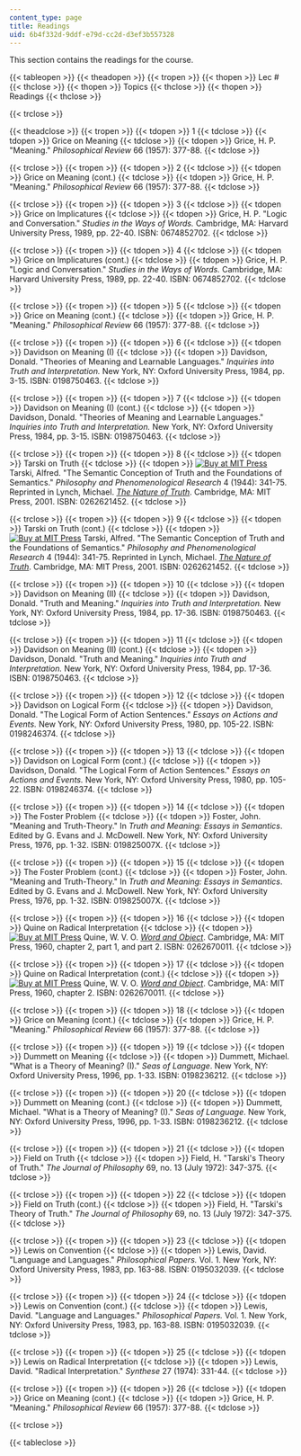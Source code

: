 ```yaml
---
content_type: page
title: Readings
uid: 6b4f332d-9ddf-e79d-cc2d-d3ef3b557328
---
```


This section contains the readings for the course.

{{< tableopen >}}
{{< theadopen >}}
{{< tropen >}}
{{< thopen >}}
Lec #
{{< thclose >}}
{{< thopen >}}
Topics
{{< thclose >}}
{{< thopen >}}
Readings
{{< thclose >}}

{{< trclose >}}

{{< theadclose >}}
{{< tropen >}}
{{< tdopen >}}
1
{{< tdclose >}}
{{< tdopen >}}
Grice on Meaning
{{< tdclose >}}
{{< tdopen >}}
Grice, H. P. "Meaning." _Philosophical Review_ 66 (1957): 377-88.
{{< tdclose >}}

{{< trclose >}}
{{< tropen >}}
{{< tdopen >}}
2
{{< tdclose >}}
{{< tdopen >}}
Grice on Meaning (cont.)
{{< tdclose >}}
{{< tdopen >}}
Grice, H. P. "Meaning." _Philosophical Review_ 66 (1957): 377-88.
{{< tdclose >}}

{{< trclose >}}
{{< tropen >}}
{{< tdopen >}}
3
{{< tdclose >}}
{{< tdopen >}}
Grice on Implicatures
{{< tdclose >}}
{{< tdopen >}}
Grice, H. P. "Logic and Conversation." _Studies in the Ways of Words._ Cambridge, MA: Harvard University Press, 1989, pp. 22-40. ISBN: 0674852702.
{{< tdclose >}}

{{< trclose >}}
{{< tropen >}}
{{< tdopen >}}
4
{{< tdclose >}}
{{< tdopen >}}
Grice on Implicatures (cont.)
{{< tdclose >}}
{{< tdopen >}}
Grice, H. P. "Logic and Conversation." _Studies in the Ways of Words._ Cambridge, MA: Harvard University Press, 1989, pp. 22-40. ISBN: 0674852702.
{{< tdclose >}}

{{< trclose >}}
{{< tropen >}}
{{< tdopen >}}
5
{{< tdclose >}}
{{< tdopen >}}
Grice on Meaning (cont.)
{{< tdclose >}}
{{< tdopen >}}
Grice, H. P. "Meaning." _Philosophical Review_ 66 (1957): 377-88.
{{< tdclose >}}

{{< trclose >}}
{{< tropen >}}
{{< tdopen >}}
6
{{< tdclose >}}
{{< tdopen >}}
Davidson on Meaning (I)
{{< tdclose >}}
{{< tdopen >}}
Davidson, Donald. "Theories of Meaning and Learnable Languages." _Inquiries into Truth and Interpretation._ New York, NY: Oxford University Press, 1984, pp. 3-15. ISBN: 0198750463.
{{< tdclose >}}

{{< trclose >}}
{{< tropen >}}
{{< tdopen >}}
7
{{< tdclose >}}
{{< tdopen >}}
Davidson on Meaning (I) (cont.)
{{< tdclose >}}
{{< tdopen >}}
Davidson, Donald. "Theories of Meaning and Learnable Languages." _Inquiries into Truth and Interpretation._ New York, NY: Oxford University Press, 1984, pp. 3-15. ISBN: 0198750463.
{{< tdclose >}}

{{< trclose >}}
{{< tropen >}}
{{< tdopen >}}
8
{{< tdclose >}}
{{< tdopen >}}
Tarski on Truth
{{< tdclose >}}
{{< tdopen >}}
[![Buy at MIT Press](/images/mp_logo.gif)](https://mitpress.mit.edu/books/nature-truth) Tarski, Alfred. "The Semantic Conception of Truth and the Foundations of Semantics." _Philosophy and Phenomenological Research_ 4 (1944): 341-75. Reprinted in Lynch, Michael. [_The Nature of Truth_](https://mitpress.mit.edu/books/nature-truth). Cambridge, MA: MIT Press, 2001. ISBN: 0262621452.
{{< tdclose >}}

{{< trclose >}}
{{< tropen >}}
{{< tdopen >}}
9
{{< tdclose >}}
{{< tdopen >}}
Tarski on Truth (cont.)
{{< tdclose >}}
{{< tdopen >}}
[![Buy at MIT Press](/images/mp_logo.gif)](https://mitpress.mit.edu/books/nature-truth) Tarski, Alfred. "The Semantic Conception of Truth and the Foundations of Semantics." _Philosophy and Phenomenological Research_ 4 (1944): 341-75. Reprinted in Lynch, Michael. [_The Nature of Truth_](https://mitpress.mit.edu/books/nature-truth). Cambridge, MA: MIT Press, 2001. ISBN: 0262621452.
{{< tdclose >}}

{{< trclose >}}
{{< tropen >}}
{{< tdopen >}}
10
{{< tdclose >}}
{{< tdopen >}}
Davidson on Meaning (II)
{{< tdclose >}}
{{< tdopen >}}
Davidson, Donald. "Truth and Meaning." _Inquiries into Truth and Interpretation._ New York, NY: Oxford University Press, 1984, pp. 17-36. ISBN: 0198750463.
{{< tdclose >}}

{{< trclose >}}
{{< tropen >}}
{{< tdopen >}}
11
{{< tdclose >}}
{{< tdopen >}}
Davidson on Meaning (II) (cont.)
{{< tdclose >}}
{{< tdopen >}}
Davidson, Donald. "Truth and Meaning." _Inquiries into Truth and Interpretation._ New York, NY: Oxford University Press, 1984, pp. 17-36. ISBN: 0198750463.
{{< tdclose >}}

{{< trclose >}}
{{< tropen >}}
{{< tdopen >}}
12
{{< tdclose >}}
{{< tdopen >}}
Davidson on Logical Form
{{< tdclose >}}
{{< tdopen >}}
Davidson, Donald. "The Logical Form of Action Sentences." _Essays on Actions and Events._ New York, NY: Oxford University Press, 1980, pp. 105-22. ISBN: 0198246374.
{{< tdclose >}}

{{< trclose >}}
{{< tropen >}}
{{< tdopen >}}
13
{{< tdclose >}}
{{< tdopen >}}
Davidson on Logical Form (cont.)
{{< tdclose >}}
{{< tdopen >}}
Davidson, Donald. "The Logical Form of Action Sentences." _Essays on Actions and Events._ New York, NY: Oxford University Press, 1980, pp. 105-22. ISBN: 0198246374.
{{< tdclose >}}

{{< trclose >}}
{{< tropen >}}
{{< tdopen >}}
14
{{< tdclose >}}
{{< tdopen >}}
The Foster Problem
{{< tdclose >}}
{{< tdopen >}}
Foster, John. "Meaning and Truth-Theory." In _Truth and Meaning: Essays in Semantics_. Edited by G. Evans and J. McDowell. New York, NY: Oxford University Press, 1976, pp. 1-32. ISBN: 019825007X.
{{< tdclose >}}

{{< trclose >}}
{{< tropen >}}
{{< tdopen >}}
15
{{< tdclose >}}
{{< tdopen >}}
The Foster Problem (cont.)
{{< tdclose >}}
{{< tdopen >}}
Foster, John. "Meaning and Truth-Theory." In _Truth and Meaning: Essays in Semantics_. Edited by G. Evans and J. McDowell. New York, NY: Oxford University Press, 1976, pp. 1-32. ISBN: 019825007X.
{{< tdclose >}}

{{< trclose >}}
{{< tropen >}}
{{< tdopen >}}
16
{{< tdclose >}}
{{< tdopen >}}
Quine on Radical Interpretation
{{< tdclose >}}
{{< tdopen >}}
[![Buy at MIT Press](/images/mp_logo.gif)](https://mitpress.mit.edu/books/word-and-object-1) Quine, W. V. O. [_Word and Object_](https://mitpress.mit.edu/books/word-and-object-1). Cambridge, MA: MIT Press, 1960, chapter 2, part 1, and part 2. ISBN: 0262670011.
{{< tdclose >}}

{{< trclose >}}
{{< tropen >}}
{{< tdopen >}}
17
{{< tdclose >}}
{{< tdopen >}}
Quine on Radical Interpretation (cont.)
{{< tdclose >}}
{{< tdopen >}}
[![Buy at MIT Press](/images/mp_logo.gif)](https://mitpress.mit.edu/books/word-and-object-1) Quine, W. V. O. [_Word and Object_](https://mitpress.mit.edu/books/word-and-object-1). Cambridge, MA: MIT Press, 1960, chapter 2. ISBN: 0262670011.
{{< tdclose >}}

{{< trclose >}}
{{< tropen >}}
{{< tdopen >}}
18
{{< tdclose >}}
{{< tdopen >}}
Grice on Meaning (cont.)
{{< tdclose >}}
{{< tdopen >}}
Grice, H. P. "Meaning." _Philosophical Review_ 66 (1957): 377-88.
{{< tdclose >}}

{{< trclose >}}
{{< tropen >}}
{{< tdopen >}}
19
{{< tdclose >}}
{{< tdopen >}}
Dummett on Meaning
{{< tdclose >}}
{{< tdopen >}}
Dummett, Michael. "What is a Theory of Meaning? (I)." _Seas of Language_. New York, NY: Oxford University Press, 1996, pp. 1-33. ISBN: 0198236212.
{{< tdclose >}}

{{< trclose >}}
{{< tropen >}}
{{< tdopen >}}
20
{{< tdclose >}}
{{< tdopen >}}
Dummett on Meaning (cont.)
{{< tdclose >}}
{{< tdopen >}}
Dummett, Michael. "What is a Theory of Meaning? (I)." _Seas of Language_. New York, NY: Oxford University Press, 1996, pp. 1-33. ISBN: 0198236212.
{{< tdclose >}}

{{< trclose >}}
{{< tropen >}}
{{< tdopen >}}
21
{{< tdclose >}}
{{< tdopen >}}
Field on Truth
{{< tdclose >}}
{{< tdopen >}}
Field, H. "Tarski's Theory of Truth." _The Journal of Philosophy_ 69, no. 13 (July 1972): 347-375.
{{< tdclose >}}

{{< trclose >}}
{{< tropen >}}
{{< tdopen >}}
22
{{< tdclose >}}
{{< tdopen >}}
Field on Truth (cont.)
{{< tdclose >}}
{{< tdopen >}}
Field, H. "Tarski's Theory of Truth." _The Journal of Philosophy_ 69, no. 13 (July 1972): 347-375.
{{< tdclose >}}

{{< trclose >}}
{{< tropen >}}
{{< tdopen >}}
23
{{< tdclose >}}
{{< tdopen >}}
Lewis on Convention
{{< tdclose >}}
{{< tdopen >}}
Lewis, David. "Language and Languages." _Philosophical Papers._ Vol. 1. New York, NY: Oxford University Press, 1983, pp. 163-88. ISBN: 0195032039.
{{< tdclose >}}

{{< trclose >}}
{{< tropen >}}
{{< tdopen >}}
24
{{< tdclose >}}
{{< tdopen >}}
Lewis on Convention (cont.)
{{< tdclose >}}
{{< tdopen >}}
Lewis, David. "Language and Languages." _Philosophical Papers._ Vol. 1. New York, NY: Oxford University Press, 1983, pp. 163-88. ISBN: 0195032039.
{{< tdclose >}}

{{< trclose >}}
{{< tropen >}}
{{< tdopen >}}
25
{{< tdclose >}}
{{< tdopen >}}
Lewis on Radical Interpretation
{{< tdclose >}}
{{< tdopen >}}
Lewis, David. "Radical Interpretation." _Synthese_ 27 (1974): 331-44.
{{< tdclose >}}

{{< trclose >}}
{{< tropen >}}
{{< tdopen >}}
26
{{< tdclose >}}
{{< tdopen >}}
Grice on Meaning (cont.)
{{< tdclose >}}
{{< tdopen >}}
Grice, H. P. "Meaning." _Philosophical Review_ 66 (1957): 377-88.
{{< tdclose >}}

{{< trclose >}}

{{< tableclose >}}